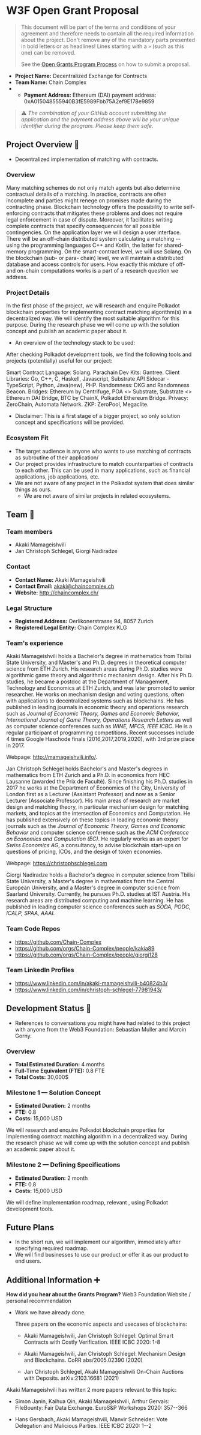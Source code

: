 # W3F Open Grant Proposal

> This document will be part of the terms and conditions of your agreement and therefore needs to contain all the required information about the project. Don't remove any of the mandatory parts presented in bold letters or as headlines! Lines starting with a `>` (such as this one) can be removed.
>
> See the [Open Grants Program Process](https://github.com/w3f/Open-Grants-Program/#pencil-process) on how to submit a proposal.

* **Project Name:** Decentralized Exchange for Contracts
* **Team Name:** Chain Complex
* * **Payment Address:** Ethereum (DAI) payment address: 0xA015048555940B3fE5989Fbb75A2ef9E178e9859


> ⚠️ *The combination of your GitHub account submitting the application and the payment address above will be your unique identifier during the program. Please keep them safe.*

## Project Overview :page_facing_up:

* Decentralized implementation of matching with contracts.

### Overview

Many matching schemes do not only match agents but also determine contractual details of a matching. In practice, contracts are often incomplete and parties might renege on promises made during the contracting phase. Blockchain technology offers the possibility to write self-enforcing contracts that mitigates these problems and does not require legal enforcement in case of dispute. Moreover, it facilitates writing complete contracts that specify consequences for all possible contingencies. On the application layer we will design a user interface. There will be an off-chain distributed system calculating a matching -- using the programming languages C++ and Kotlin, the latter for shared-memory programming. On the smart-contract level, we will use Solang. On the blockchain (sub- or para- chain) level, we will maintain a distributed database and access controls for users. How exactly this mixture of off- and on-chain computations works is a part of a research question we address. 


### Project Details

In the first phase of the project, we will research and enquire Polkadot blockchain properties for implementing contract matching algorithm(s) in a decentralized way. We will identify the most suitable algorithm for this purpose. During the research phase we will come up with the solution concept and publish an academic paper about it.


* An overview of the technology stack to be used:

After checking Polkadot development tools, we find the following tools and projects (potentially) useful for our project:  

Smart Contract Language: Solang.
Parachain Dev Kits: Gantree.
Client Libraries: Go, C++, C, Haskell, Javascript, Substrate API Sidecar - TypeScript, Python, Java(new), PHP.
Randomness: DKG and Randomness Beacon.
Bridges: Ethereum by Centrifuge, POA <> Substrate, Substrate <> Ethereum DAI Bridge, BTC by ChainX, Polkadot Ethereum Bridge.
Privacy: ZeroChain, Automata Network.
ZKP: ZeroPool, Megaclite.


* Disclaimer: This is a first stage of a bigger project, so only solution concept and specifications will be provided. 

### Ecosystem Fit

* The target audience is anyone who wants to use matching of contracts as subroutine of their application/
* Our project provides infrastructure to match counterparties of contracts to each other. This can be used in many applications, such as financial applications, job applications, etc. 
* We are not aware of any project in the Polkadot system that does similar things as ours.
  * We are not aware of similar projects in related ecosystems.

## Team :busts_in_silhouette:

### Team members

* Akaki Mamageishvili
* Jan Christoph Schlegel, Giorgi Nadiradze 

### Contact

* **Contact Name:** Akaki Mamageishvili
* **Contact Email:** akaki@chaincomplex.ch
* **Website:** http://chaincomplex.ch/

### Legal Structure

* **Registered Address:** Oerlikonerstrasse 94, 8057 Zurich
* **Registered Legal Entity:** Chain Complex KLG

### Team's experience

Akaki Mamageishvili holds a Bachelor's degree in mathematics from Tbilisi State University, and Master's and Ph.D. degrees in theoretical computer science from ETH Zurich. His research areas during Ph.D. studies were algorithmic game theory and algorithmic mechanism design. After his Ph.D. studies, he became a postdoc at the Department of Management, Technology and Economics at ETH Zurich, and was later promoted to senior researcher. He works on mechanism design and voting questions, often with applications to decentralized systems such as blockchains. He has published in leading journals in economic theory and operations research such as *Journal of Economic Theory, Games and Economic Behavior, International Journal of Game Theory, Operations Research Letters* as well as computer science conferences such as *WINE, MFCS, IEEE ICBC*. He is a regular participant of programming competitions. Recent successes include 4 times Google Haschode finals (2016,2017,2019,2020), with 3rd prize place in 2017.   


Webpage: http://mamageishvili.info/.

Jan Christoph Schlegel holds Bachelor's and Master's degrees in mathematics from ETH Zurich and a Ph.D. in economics from HEC Lausanne (awarded the Prix de Faculté). Since finishing his Ph.D. studies in 2017 he works at the Department of Economics of the City, University of London first as a Lecturer (Assistant Professor) and now as a Senior Lecturer (Associate Professor). His main areas of research are market design and matching theory, in particular mechanism design for matching markets, and topics at the intersection of Economics and Computation. He has published extensively on these topics in leading economic theory journals such as the *Journal of Economic Theory, Games and Economic Behavior* and computer science conference such as the *ACM Conference on Economics and Computation (EC)*. He regularly works as an expert for *Swiss Economics AG*, a consultancy, to advise blockchain start-ups on questions of pricing, ICOs, and the design of token economies.

Webpage: https://christophschlegel.com

Giorgi Nadiradze holds a Bachelor's degree in computer science from Tbilisi State University, a Master's degree in mathematics from the Central European University, and a Master's degree in computer science from Saarland University. Currently, he pursues Ph.D. studies at IST Austria. His research areas are distributed computing and machine learning. He has published in leading computer science conferences such as *SODA, PODC, ICALP, SPAA, AAAI.* 

    
### Team Code Repos

* https://github.com/Chain-Complex
* https://github.com/orgs/Chain-Complex/people/kakia89
* https://github.com/orgs/Chain-Complex/people/giorgi128

### Team LinkedIn Profiles

* https://www.linkedin.com/in/akaki-mamageishvili-b40824b3/
* https://www.linkedin.com/in/christoph-schlegel-77981943/

## Development Status :open_book:

* References to conversations you might have had related to this project with anyone from the Web3 Foundation: Sebastian Muller and Marcin Gorny. 


### Overview

* **Total Estimated Duration:** 4 months
* **Full-Time Equivalent (FTE):**  0.8 FTE
* **Total Costs:** 30,000$

### Milestone 1 — Solution Concept

* **Estimated Duration:** 2 months
* **FTE:**  0.8
* **Costs:** 15,000 USD

We will research and enquire Polkadot blockchain properties for implementing contract matching algorithm in a decentralized way. During the research phase we will come up with the solution concept and publish an academic paper about it.

### Milestone 2 — Defining Specifications
* **Estimated Duration:** 2 month
* **FTE:**  0.8
* **Costs:** 15,000 USD

We will define implementation roadmap, relevant , using Polkadot development tools. 

## Future Plans

* In the short run, we will implement our algorithm, immediately after specifying required roadmap.
* We will find businesses to use our product or offer it as our product to end users.


## Additional Information :heavy_plus_sign:

**How did you hear about the Grants Program?** Web3 Foundation Website / personal recommendation

* Work we have already done.
   
   Three papers on the economic aspects and usecases of blockchains: 

   * Akaki Mamageishvili, Jan Christoph Schlegel:
      Optimal Smart Contracts with Costly Verification. IEEE ICBC 2020: 1-8
 
   * Akaki Mamageishvili, Jan Christoph Schlegel:
      Mechanism Design and Blockchains. CoRR abs/2005.02390 (2020)
    
   * Jan Christoph Schlegel, Akaki Mamageishvili
      On-Chain Auctions with Deposits.  	arXiv:2103.16681 (2021)

Akaki Mamageishvili has written 2 more papers relevant to this topic:

   * Simon Janin, Kaihua Qin, Akaki Mamageishvili, Arthur Gervais:
      FileBounty: Fair Data Exchange. EuroS&P Workshops 2020: 357--366
     
   * Hans Gersbach, Akaki Mamageishvili, Manvir Schneider:
      Vote Delegation and Malicious Parties. IEEE ICBC 2020: 1--2
